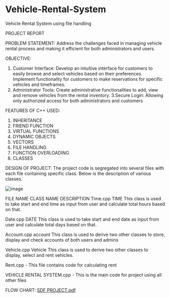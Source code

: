 # Vehicle-Rental-System
Vehicle Rental System using file handling

PROJECT REPORT


PROBLEM STATEMENT:
Address the challenges faced in managing vehicle rental process and making it efficient for both administrators and users.

OBJECTIVE:
1. Customer Interface:
Develop an intuitive interface for customers to easily browse and select vehicles based on their preferences. Implement functionality for customers to make reservations for specific vehicles and timeframes.
2. Administrator Tools:
Create administrative functionalities to add, view and remove vehicles from the rental inventory.
3.Secure Login:
Allowing only authorized access for both administrators and customers

FEATURES OF C++ USED:
1.	INHERITANCE
2.	FRIEND FUNCTION
3.	VIRTUAL FUNCTIONS
4.	DYNAMIC OBJECTS
5.	VECTORS
6.	FILE HANDLING
7.	FUNCTION OVERLOADING
8.	CLASSES

DESIGN OF PROJECT:
The project code is segregated into several files with each file containing specific class. Below is the description of various classes.

![image](https://github.com/Ashna9Y/Vehicle-Rental-System/assets/114132000/cc674989-9a4b-49a9-b834-80fbf3596a00)

FILE NAME	                 CLASS NAME    	DESCRIPTION
Time.cpp	                  TIME	        This class is used to take start and end time as input from user and calculate 
                                          total hours based on that.
                                    
Date.cpp	                  DATE         	This class is used to take start and end date as input from user and calculate 
                                          total days based  on that.
                                    
Account.cpp	                account	      This class is used to derive two other classes to store, display and check 
                                          accounts of both users and admins
                                          
Vehicle.cpp         	      Vehicle	      This class is used to derive two other classes to display, select and rent 
                                          vehicles. 
                                          
Rent.cpp	                   -	          This file contains code for calculating rent

VEHICLE RENTAL SYSTEM.cpp	   -	          This is the main code for project using all other files





FLOW CHART:
[SDF PROJECT.pdf](https://github.com/Ashna9Y/Vehicle-Rental-System/files/15134506/SDF.PROJECT.pdf)
